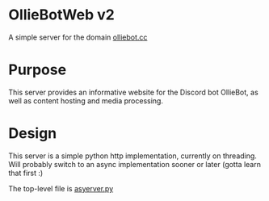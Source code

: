 # OllieBotWeb v2
A simple server for the domain <a href="https://olliebot.cc">olliebot.cc</a>

# Purpose
This server provides an informative website for the Discord bot OllieBot, as well as content hosting and media processing.

# Design
This server is a simple python http implementation, currently on threading. Will probably switch to an async implementation sooner or later (gotta learn that first :)

The top-level file is <a href="https://github.com/CantSayIHave/OllieBotWeb/blob/master/servercore.py">asyerver.py</a>
